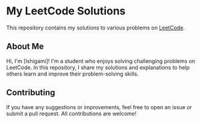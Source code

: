 # My LeetCode Solutions

This repository contains my solutions to various problems on [LeetCode](https://leetcode.com/).

## About Me

Hi, I'm [Ishigami]! I'm a student who enjoys solving challenging problems on LeetCode. In this repository, I share my solutions and explanations to help others learn and improve their problem-solving skills.

## Contributing

If you have any suggestions or improvements, feel free to open an issue or submit a pull request. All contributions are welcome!
